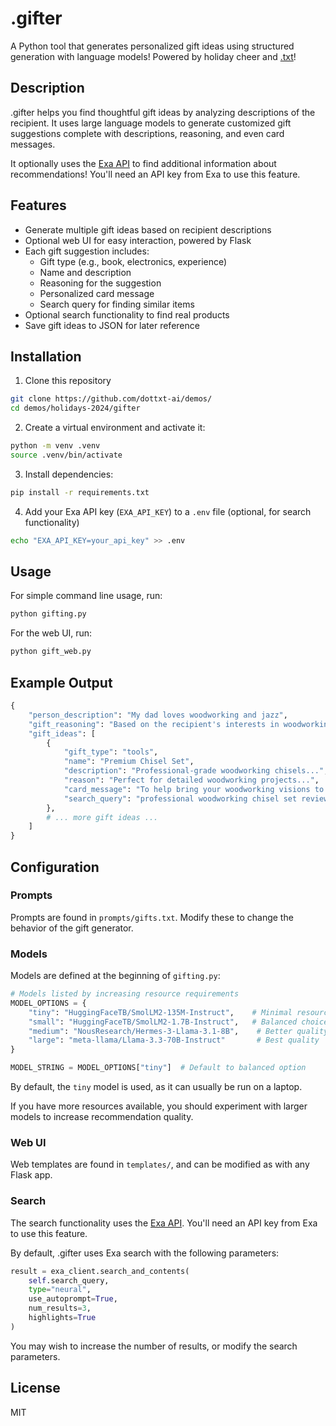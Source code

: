 # .gifter

A Python tool that generates personalized gift ideas using structured generation with language models! Powered by holiday cheer and [.txt](https://dottxt.co)!

## Description

.gifter helps you find thoughtful gift ideas by analyzing descriptions of the recipient. It uses large language models to generate customized gift suggestions complete with descriptions, reasoning, and even card messages.

It optionally uses the [Exa API](https://exa.ai) to find additional information about recommendations! You'll need an API key from Exa to use this feature.

## Features

- Generate multiple gift ideas based on recipient descriptions
- Optional web UI for easy interaction, powered by Flask
- Each gift suggestion includes:
  - Gift type (e.g., book, electronics, experience)
  - Name and description
  - Reasoning for the suggestion
  - Personalized card message
  - Search query for finding similar items
- Optional search functionality to find real products
- Save gift ideas to JSON for later reference

## Installation

1. Clone this repository
```bash
git clone https://github.com/dottxt-ai/demos/
cd demos/holidays-2024/gifter
```
2. Create a virtual environment and activate it:
```bash
python -m venv .venv
source .venv/bin/activate
```
3. Install dependencies:
```bash
pip install -r requirements.txt
```
4. Add your Exa API key (`EXA_API_KEY`) to a `.env` file (optional, for search functionality)
```bash
echo "EXA_API_KEY=your_api_key" >> .env
```

## Usage

For simple command line usage, run:

```bash
python gifting.py
```

For the web UI, run:

```bash
python gift_web.py
```

## Example Output

```python
{
    "person_description": "My dad loves woodworking and jazz",
    "gift_reasoning": "Based on the recipient's interests in woodworking and jazz...",
    "gift_ideas": [
        {
            "gift_type": "tools",
            "name": "Premium Chisel Set",
            "description": "Professional-grade woodworking chisels...",
            "reason": "Perfect for detailed woodworking projects...",
            "card_message": "To help bring your woodworking visions to life...",
            "search_query": "professional woodworking chisel set reviews"
        },
        # ... more gift ideas ...
    ]
}
```

## Configuration

### Prompts

Prompts are found in `prompts/gifts.txt`. Modify these to change the behavior of the gift generator.

### Models

Models are defined at the beginning of `gifting.py`:

```python
# Models listed by increasing resource requirements
MODEL_OPTIONS = {
    "tiny": "HuggingFaceTB/SmolLM2-135M-Instruct",    # Minimal resources
    "small": "HuggingFaceTB/SmolLM2-1.7B-Instruct",   # Balanced choice
    "medium": "NousResearch/Hermes-3-Llama-3.1-8B",    # Better quality
    "large": "meta-llama/Llama-3.3-70B-Instruct"       # Best quality
}

MODEL_STRING = MODEL_OPTIONS["tiny"]  # Default to balanced option
```

By default, the `tiny` model is used, as it can usually be run on a laptop.

If you have more resources available, you should experiment with larger models to increase recommendation quality.

### Web UI

Web templates are found in `templates/`, and can be modified as with any Flask app.

### Search

The search functionality uses the [Exa API](https://exa.ai). You'll need an API key from Exa to use this feature.

By default, .gifter uses Exa search with the following parameters:

```python
result = exa_client.search_and_contents(
    self.search_query,
    type="neural",
    use_autoprompt=True,
    num_results=3,
    highlights=True
)
```

You may wish to increase the number of results, or modify the search parameters.

## License

MIT


